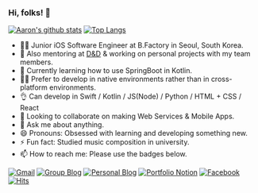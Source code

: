 ### Hi, folks! 🙌


 [![Aaron's github stats](https://github-readme-stats.vercel.app/api?username=aaronLab&hide=stars&show_icons=true&count_private=true)](https://github.com/anuraghazra/github-readme-stats)
 [![Top Langs](https://github-readme-stats.vercel.app/api/top-langs/?username=aaronLab&layout=compact)](https://github.com/anuraghazra/github-readme-stats)

- 👨‍💻 Junior iOS Software Engineer at B.Factory in Seoul, South Korea.
- 🔭 Also mentoring at [D&D](https://dnd.ac/) & working on personal projects with my team members.
- 🌱 Currently learning how to use SpringBoot in Kotlin.
- 🙋‍♂️ Prefer to develop in native environments rather than in cross-platform environments.
- 👌 Can develop in Swift / Kotlin / JS(Node) / Python / HTML + CSS / React
- 👯 Looking to collaborate on making Web Services & Mobile Apps.
- 💬 Ask me about anything.
- 😄 Pronouns: Obsessed with learning and developing something new.
- ⚡ Fun fact: Studied music composition in university.
- 📫 How to reach me: Please use the badges below.


[![Gmail](https://img.shields.io/badge/Gmail-d14836?style=flat-square&logo=Gmail&logoColor=white&link=mailto:aaronlab.net@gmail.com)](mailto:aaronlab.net@gmail.com)
[![Group Blog](http://img.shields.io/badge/-Group%20Tech%20Blog-black?style=flat-square&logo=github&link=https://dndacademy.github.io/)](https://dndacademy.github.io/)
[![Personal Blog](http://img.shields.io/badge/-Personal%20Tech%20Blog-black?style=flat-square&logo=github&link=http://aaronlab.net/)](http://aaronlab.net/)
[![Portfolio Notion](http://img.shields.io/badge/-Portfolio-black?style=flat-square&logo=notion&link=http://aaronlab.net/portfolio.html)](http://aaronlab.net/portfolio.html)
[![Facebook](https://img.shields.io/badge/facebook-1877f2?style=flat-square&logo=facebook&logoColor=white&link=https://www.facebook.com/cheolwoo.lee.1004)](https://www.facebook.com/cheolwoo.lee.1004)
[![Hits](https://hits.seeyoufarm.com/api/count/incr/badge.svg?url=https%3A%2F%2Fgithub.com%2FaaronLab)](https://hits.seeyoufarm.com)
